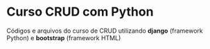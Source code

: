 # Curso CRUD com Python
 Códigos e arquivos do curso de CRUD utilizando **django** (framework Python) e __bootstrap__ (framework HTML)
